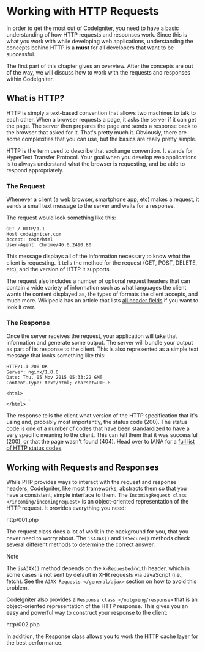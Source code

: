 # Working with HTTP Requests

In order to get the most out of CodeIgniter, you need to have a basic
understanding of how HTTP requests and responses work. Since this is
what you work with while developing web applications, understanding the
concepts behind HTTP is a **must** for all developers that want to be
successful.

The first part of this chapter gives an overview. After the concepts are
out of the way, we will discuss how to work with the requests and
responses within CodeIgniter.

<div class="contents" local="" depth="2">

</div>

## What is HTTP?

HTTP is simply a text-based convention that allows two machines to talk
to each other. When a browser requests a page, it asks the server if it
can get the page. The server then prepares the page and sends a response
back to the browser that asked for it. That's pretty much it. Obviously,
there are some complexities that you can use, but the basics are really
pretty simple.

HTTP is the term used to describe that exchange convention. It stands
for HyperText Transfer Protocol. Your goal when you develop web
applications is to always understand what the browser is requesting, and
be able to respond appropriately.

### The Request

Whenever a client (a web browser, smartphone app, etc) makes a request,
it sends a small text message to the server and waits for a response.

The request would look something like this:

    GET / HTTP/1.1
    Host codeigniter.com
    Accept: text/html
    User-Agent: Chrome/46.0.2490.80

This message displays all of the information necessary to know what the
client is requesting. It tells the method for the request (GET, POST,
DELETE, etc), and the version of HTTP it supports.

The request also includes a number of optional request headers that can
contain a wide variety of information such as what languages the client
wants the content displayed as, the types of formats the client accepts,
and much more. Wikipedia has an article that lists [all header
fields](https://en.wikipedia.org/wiki/List_of_HTTP_header_fields) if you
want to look it over.

### The Response

Once the server receives the request, your application will take that
information and generate some output. The server will bundle your output
as part of its response to the client. This is also represented as a
simple text message that looks something like this:

    HTTP/1.1 200 OK
    Server: nginx/1.8.0
    Date: Thu, 05 Nov 2015 05:33:22 GMT
    Content-Type: text/html; charset=UTF-8

    <html>
        . . .
    </html>

The response tells the client what version of the HTTP specification
that it's using and, probably most importantly, the status code (200).
The status code is one of a number of codes that have been standardized
to have a very specific meaning to the client. This can tell them that
it was successful (200), or that the page wasn't found (404). Head over
to IANA for a [full list of HTTP status
codes](https://www.iana.org/assignments/http-status-codes/http-status-codes.xhtml).

## Working with Requests and Responses

While PHP provides ways to interact with the request and response
headers, CodeIgniter, like most frameworks, abstracts them so that you
have a consistent, simple interface to them. The
`IncomingRequest class </incoming/incomingrequest>` is an
object-oriented representation of the HTTP request. It provides
everything you need:

<div class="literalinclude">

http/001.php

</div>

The request class does a lot of work in the background for you, that you
never need to worry about. The `isAJAX()` and `isSecure()` methods check
several different methods to determine the correct answer.

> [!NOTE]
> The `isAJAX()` method depends on the `X-Requested-With` header, which
> in some cases is not sent by default in XHR requests via JavaScript
> (i.e., fetch). See the `AJAX Requests </general/ajax>` section on how
> to avoid this problem.

CodeIgniter also provides a `Response class </outgoing/response>` that
is an object-oriented representation of the HTTP response. This gives
you an easy and powerful way to construct your response to the client:

<div class="literalinclude">

http/002.php

</div>

In addition, the Response class allows you to work the HTTP cache layer
for the best performance.
